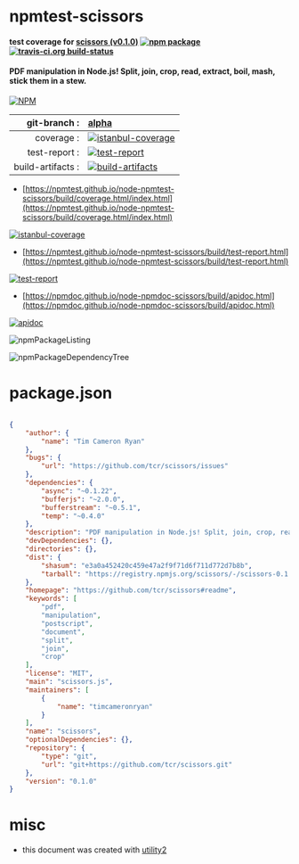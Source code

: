 # npmtest-scissors

#### test coverage for  [scissors (v0.1.0)](https://github.com/tcr/scissors#readme)  [![npm package](https://img.shields.io/npm/v/npmtest-scissors.svg?style=flat-square)](https://www.npmjs.org/package/npmtest-scissors) [![travis-ci.org build-status](https://api.travis-ci.org/npmtest/node-npmtest-scissors.svg)](https://travis-ci.org/npmtest/node-npmtest-scissors)

#### PDF manipulation in Node.js! Split, join, crop, read, extract, boil, mash, stick them in a stew.

[![NPM](https://nodei.co/npm/scissors.png?downloads=true&downloadRank=true&stars=true)](https://www.npmjs.com/package/scissors)

| git-branch : | [alpha](https://github.com/npmtest/node-npmtest-scissors/tree/alpha)|
|--:|:--|
| coverage : | [![istanbul-coverage](https://npmtest.github.io/node-npmtest-scissors/build/coverage.badge.svg)](https://npmtest.github.io/node-npmtest-scissors/build/coverage.html/index.html)|
| test-report : | [![test-report](https://npmtest.github.io/node-npmtest-scissors/build/test-report.badge.svg)](https://npmtest.github.io/node-npmtest-scissors/build/test-report.html)|
| build-artifacts : | [![build-artifacts](https://npmtest.github.io/node-npmtest-scissors/glyphicons_144_folder_open.png)](https://github.com/npmtest/node-npmtest-scissors/tree/gh-pages/build)|

- [https://npmtest.github.io/node-npmtest-scissors/build/coverage.html/index.html](https://npmtest.github.io/node-npmtest-scissors/build/coverage.html/index.html)

[![istanbul-coverage](https://npmtest.github.io/node-npmtest-scissors/build/screenCapture.buildCi.browser.%252Ftmp%252Fbuild%252Fcoverage.lib.html.png)](https://npmtest.github.io/node-npmtest-scissors/build/coverage.html/index.html)

- [https://npmtest.github.io/node-npmtest-scissors/build/test-report.html](https://npmtest.github.io/node-npmtest-scissors/build/test-report.html)

[![test-report](https://npmtest.github.io/node-npmtest-scissors/build/screenCapture.buildCi.browser.%252Ftmp%252Fbuild%252Ftest-report.html.png)](https://npmtest.github.io/node-npmtest-scissors/build/test-report.html)

- [https://npmdoc.github.io/node-npmdoc-scissors/build/apidoc.html](https://npmdoc.github.io/node-npmdoc-scissors/build/apidoc.html)

[![apidoc](https://npmdoc.github.io/node-npmdoc-scissors/build/screenCapture.buildCi.browser.%252Ftmp%252Fbuild%252Fapidoc.html.png)](https://npmdoc.github.io/node-npmdoc-scissors/build/apidoc.html)

![npmPackageListing](https://npmtest.github.io/node-npmtest-scissors/build/screenCapture.npmPackageListing.svg)

![npmPackageDependencyTree](https://npmtest.github.io/node-npmtest-scissors/build/screenCapture.npmPackageDependencyTree.svg)



# package.json

```json

{
    "author": {
        "name": "Tim Cameron Ryan"
    },
    "bugs": {
        "url": "https://github.com/tcr/scissors/issues"
    },
    "dependencies": {
        "async": "~0.1.22",
        "bufferjs": "~2.0.0",
        "bufferstream": "~0.5.1",
        "temp": "~0.4.0"
    },
    "description": "PDF manipulation in Node.js! Split, join, crop, read, extract, boil, mash, stick them in a stew. ",
    "devDependencies": {},
    "directories": {},
    "dist": {
        "shasum": "e3a0a452420c459e47a2f9f71d6f711d772d7b8b",
        "tarball": "https://registry.npmjs.org/scissors/-/scissors-0.1.0.tgz"
    },
    "homepage": "https://github.com/tcr/scissors#readme",
    "keywords": [
        "pdf",
        "manipulation",
        "postscript",
        "document",
        "split",
        "join",
        "crop"
    ],
    "license": "MIT",
    "main": "scissors.js",
    "maintainers": [
        {
            "name": "timcameronryan"
        }
    ],
    "name": "scissors",
    "optionalDependencies": {},
    "repository": {
        "type": "git",
        "url": "git+https://github.com/tcr/scissors.git"
    },
    "version": "0.1.0"
}
```



# misc
- this document was created with [utility2](https://github.com/kaizhu256/node-utility2)
